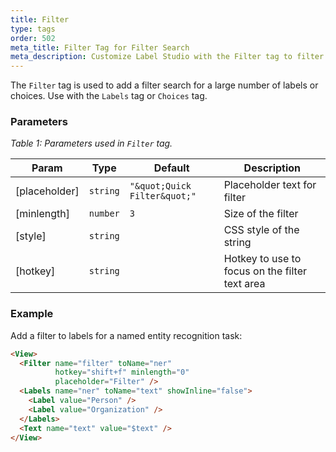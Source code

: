 ```yaml
---
title: Filter
type: tags
order: 502
meta_title: Filter Tag for Filter Search
meta_description: Customize Label Studio with the Filter tag to filter labels to accelerate labeling for machine learning and data science projects.
---
```


The `Filter` tag is used to add a filter search for a large number of labels or choices. Use with the `Labels` tag or `Choices` tag.

### Parameters
<i> Table 1: Parameters used in `Filter` tag. </i>

| Param | Type | Default | Description |
| --- | --- | --- | --- |
| [placeholder] | <code>string</code> | <code>&quot;\&quot;Quick Filter\&quot;&quot;</code> | Placeholder text for filter |
| [minlength] | <code>number</code> | <code>3</code> | Size of the filter |
| [style] | <code>string</code> |  | CSS style of the string |
| [hotkey] | <code>string</code> |  | Hotkey to use to focus on the filter text area |

### Example

Add a filter to labels for a named entity recognition task:

```html
<View>
  <Filter name="filter" toName="ner"
          hotkey="shift+f" minlength="0"
          placeholder="Filter" />
  <Labels name="ner" toName="text" showInline="false">
    <Label value="Person" />
    <Label value="Organization" />
  </Labels>
  <Text name="text" value="$text" />
</View>
```
